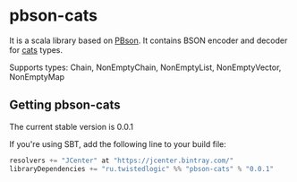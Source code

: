 # pbson-cats

It is a scala library based on [PBson](https://evgenekiiski.github.io/pbson/). 
It contains BSON encoder and decoder for [cats](https://typelevel.org/cats/) types.

Supports types: Chain, NonEmptyChain, NonEmptyList, NonEmptyVector, NonEmptyMap

## Getting pbson-cats

The current stable version is 0.0.1

If you're using SBT, add the following line to your build file:

```scala
resolvers += "JCenter" at "https://jcenter.bintray.com/"
libraryDependencies += "ru.twistedlogic" %% "pbson-cats" % "0.0.1"
```